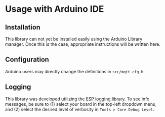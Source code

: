 # Usage with Arduino IDE

## Installation
This library can not yet be installed easily using the Arduino Library manager. Once this is the case, appropriate instructions will be written here.

<!-- Start the [Arduino IDE](http://www.arduino.cc/en/main/software) and open the Library Manager via

    Sketch => Include Library => Manage Libraries...

Search for the `Sensririon UPT MQTT Client` library in the `Filter your search...` field and install it by clicking the `install` button.

Alternatively, the library can also be added manually. To do this, download the latest release from github as a .zip file via

    Code => Download Zip

and add it to the [Arduino IDE](http://www.arduino.cc/en/main/software) via

    Sketch => Include Library => Add .ZIP Library...

In both cases, don't forget to _install the dependencies_ listed below. Platformio should take care of this automatically, these dependencies being listed in the `platformio.ini` file. -->


## Configuration
Arduino users may directly change the definitions in ```src/mqtt_cfg.h```.

## Logging
This library was developed utilizing the [ESP logging library](https://docs.espressif.com/projects/esp-idf/en/latest/esp32/api-reference/system/log.html). To see info messages, be sure to (1) select your board in the top-left dropdown menu, and (2) select the desired level of verbosity in ```Tools > Core Debug Level```.
